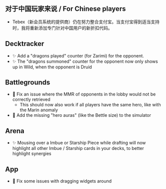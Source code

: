 ## 对于中国玩家来说 / For Chinese players

-   Tebex（新会员系统的提供商）仍在努力整合支付宝。当支付宝得到适当支持时，我将重新添加专门针对中国用户的新折扣代码。

## Decktracker

-   ✨ Add a "dragons played" counter (for Zarimi) for the opponent.
-   ✨ The "dragons summoned" counter for the opponent now only shows up in Wild, when the opponent is Druid

## Battlegrounds

-   🐞 Fix an issue where the MMR of opponents in the lobby would not be correctly retrieved
    -   This should now also work if all players have the same hero, like with the Marin anomaly
-   🐞 Add the missing "hero auras" (like the Bettle size) to the simulator

## Arena

-   ✨ Mousing over a Imbue or Starship Piece while drafting will now highlight all other Imbue / Starship cards in your decks, to better highlight synergies

## App

-   🐞 Fix some issues with dragging widgets around
